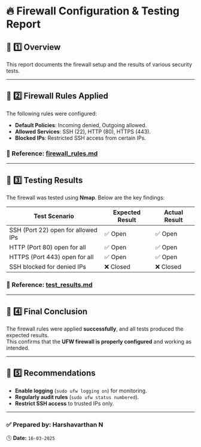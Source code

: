 # 🔥 Firewall Configuration & Testing Report

## 📌 1️⃣ Overview
This report documents the firewall setup and the results of various security tests.

---

## 📌 2️⃣ Firewall Rules Applied
The following rules were configured:
- **Default Policies**: Incoming denied, Outgoing allowed.
- **Allowed Services**: SSH (22), HTTP (80), HTTPS (443).
- **Blocked IPs**: Restricted SSH access from certain IPs.

### 🔗 Reference: [firewall_rules.md](firewall_rules.md) 

---

## 📌 3️⃣ Testing Results
The firewall was tested using **Nmap**. Below are the key findings:

| Test Scenario | Expected Result | Actual Result |
|--------------|----------------|--------------|
| SSH (Port 22) open for allowed IPs | ✅ Open | ✅ Open |
| HTTP (Port 80) open for all | ✅ Open | ✅ Open |
| HTTPS (Port 443) open for all | ✅ Open | ✅ Open |
| SSH blocked for denied IPs | ❌ Closed | ❌ Closed |

### 🔗 Reference: [test_results.md](test_results.md)  

---

## 📌 4️⃣ Final Conclusion
The firewall rules were applied **successfully**, and all tests produced the expected results.  
This confirms that the **UFW firewall is properly configured** and working as intended.

---

## 📌 5️⃣ Recommendations
- **Enable logging** (`sudo ufw logging on`) for monitoring.
- **Regularly audit rules** (`sudo ufw status numbered`).
- **Restrict SSH access** to trusted IPs only.

---

### ✅ **Prepared by: Harshavarthan N**  
🕒 **Date:** `16-03-2025`

